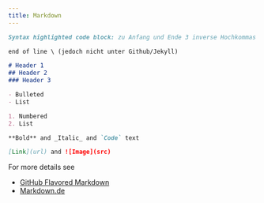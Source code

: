 ```yaml
---
title: Markdown
---
```

```markdown
Syntax highlighted code block: zu Anfang und Ende 3 inverse Hochkommas

end of line \ (jedoch nicht unter Github/Jekyll)

# Header 1
## Header 2
### Header 3

- Bulleted
- List

1. Numbered
2. List

**Bold** and _Italic_ and `Code` text

[Link](url) and ![Image](src)
```

For more details see 
+ [GitHub Flavored Markdown](https://guides.github.com/features/mastering-markdown/) 
+ [Markdown.de](https://markdown.de/)
